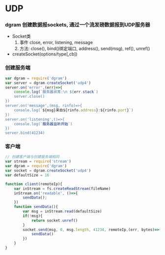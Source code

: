 # UDP

### dgram 创建数据报sockets, 通过一个流发磅数据报到UDP服务器

+ Socket类
    1. 事件 close, error, listening, message
    2. 方法: close(), bind()绑定端口, address(), send(msg), ref(), unref()
+ createSocket(options/type[,cb])

### 创建服务端

```js
var dgram = require('dgram')
var server = dgram.createSocket('udp4')
server.on('error',(err)=>{
    console.log(`服务器异常:\n ${err.stack`)
    server.close()
})
server.on('message',(msg, rinfo)=>{
    console.log(`${msg}来自${rinfo.address}:${rinfo.port}`)
})
server.on('listening',()=>{
    console.log(`服务器监听开始`)
})
server.bind(41234)
```

### 客户端

```js
// 创建客户端与创建服务端相同
var stream = require('stream')
var dgram = require('dgram')
var socket = dgram.createSocket('udp4')
var defaultSize = 16

function client(remoteIp){
    var inStream = fs.createReadStream(fileName)
    inStream.on('readable', ()=>{
        sendData();
    })
    function sendData(){
        var msg = inStream.read(defaultSize)
        if(!msg){
            return socket.unref()
        }
        socket.send(msg, 0, msg.length, 41234, remoteIp,(err, bytes)=>{
            sendData()
        })
    }
}
```
